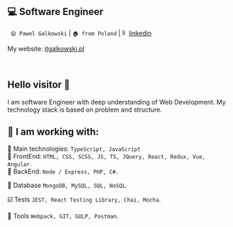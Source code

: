 
## 💻 Software Engineer

` 😄 Pawel Galkowski` |  `🏠 from Poland` | [<img src="https://avatars3.githubusercontent.com/u/357098" width="15" height="15" alt="linkedin logo"/>linkedin](https://www.linkedin.com/in/pawel-galkowski/)

My website: [itgalkowski.pl](https://itgalkowski.pl/)

<br />

## Hello visitor 👋 

I am software Engineer with deep understanding of Web Development.
My technology stack is based on problem and structure.

## 📓 I am working with:
🔧 Main technologies:
`TypeScript, JavaScript`<br />
🔧 FrontEnd:
`HTML, CSS, SCSS, JS, TS, JQuery, React, Redux, Vue, Angular`. <br />
🔧 BackEnd:
`Node / Express, PHP, C#`.

📖 Database
`MongoDB, MySQL, SQL, NoSQL`.

☑️ Tests
`JEST, React Testing Library, Chai, Mocha`.

🔨 Tools
 `Webpack, GIT, GULP, Postman`.
